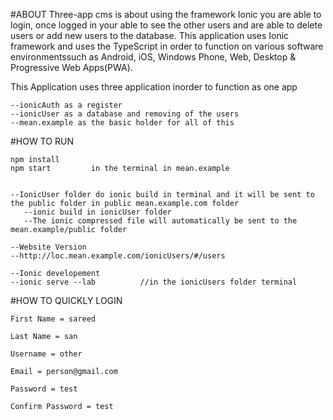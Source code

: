 #ABOUT
	Three-app cms is about using the framework Ionic you are able to login, once logged in your able to see the other
users and are able to delete users or add new users to the database. This application uses Ionic framework and uses the
TypeScript in order to function on various software environmentssuch as Android, iOS, Windows Phone, Web, Desktop & 
Progressive Web Apps(PWA).


This Application uses three application inorder to function as one app
	
	--ionicAuth as a register
	--ionicUser as a database and removing of the users
	--mean.example as the basic holder for all of this 


#HOW TO RUN

	npm install
	npm start         in the terminal in mean.example


    --IonicUser folder do ionic build in terminal and it will be sent to the public folder in public mean.example.com folder
       --ionic build in ionicUser folder   
       --The ionic compressed file will automatically be sent to the mean.example/public folder
				
    --Website Version
	--http://loc.mean.example.com/ionicUsers/#/users                        

    --Ionic developement 
	--ionic serve --lab          //in the ionicUsers folder terminal





#HOW TO QUICKLY LOGIN

	First Name = sareed

	Last Name = san

	Username = other

	Email = person@gmail.com

	Password = test

	Confirm Password = test

